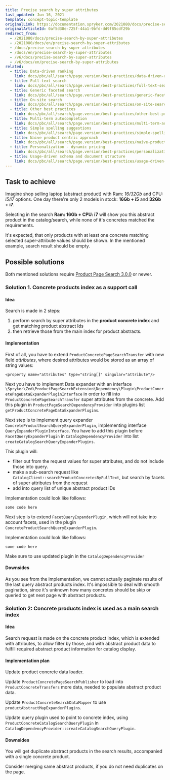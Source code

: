 ```yaml
---
title: Precise search by super attributes
last_updated: Jun 16, 2021
template: concept-topic-template
originalLink: https://documentation.spryker.com/2021080/docs/precise-search-by-super-attributes
originalArticleId: 0af5d38e-725f-44a1-9bfd-dd9f85cdf29b
redirect_from:
  - /2021080/docs/precise-search-by-super-attributes
  - /2021080/docs/en/precise-search-by-super-attributes
  - /docs/precise-search-by-super-attributes
  - /docs/en/precise-search-by-super-attributes
  - /v6/docs/precise-search-by-super-attributes
  - /v6/docs/en/precise-search-by-super-attributes
related:
  - title: Data-driven ranking
    link: docs/pbc/all/search/page.version/best-practices/data-driven-ranking.html
  - title: Full-text search
    link: docs/pbc/all/search/page.version/best-practices/full-text-search.html
  - title: Generic faceted search
    link: docs/pbc/all/search/page.version/best-practices/generic-faceted-search.html
  - title: On-site search
    link: docs/pbc/all/search/page.version/best-practices/on-site-search.html
  - title: Other best practices
    link: docs/pbc/all/search/page.version/best-practices/other-best-practices.html
  - title: Multi-term autocompletion
    link: docs/pbc/all/search/page.version/best-practices/multi-term-auto-completion.html
  - title: Simple spelling suggestions
    link: docs/pbc/all/search/page.version/best-practices/simple-spelling-suggestions.html
  - title: Naive product centric approach
    link: docs/pbc/all/search/page.version/best-practices/naive-product-centric-approach.html
  - title: Personalization - dynamic pricing
    link: docs/pbc/all/search/page.version/best-practices/personalization-dynamic-pricing.html
  - title: Usage-driven schema and document structure
    link: docs/pbc/all/search/page.version/best-practices/usage-driven-schema-and-document-structure.html
---
```


## Task to achieve

Imagine shop selling laptop (abstract product) with Ram: *16/32Gb* and CPU: *i5/i7* options. One day there're only 2 models in stock: **16Gb + i5** and **32Gb + i7**.

Selecting in the search **Ram: 16Gb + CPU: i7** will show you this abstract product in the catalog/search, while none of it's concretes matched the requirements.

It's expected, that only products with at least one concrete matching selected super-attribute values should be shown. In the mentioned example, search result should be empty.

## Possible solutions

Both mentioned solutions require [Product Page Search 3.0.0](https://github.com/spryker/product-page-search/releases/tag/3.0.0) or newer.

### Solution 1. Concrete products index as a support call

#### Idea

Search is made in 2 steps:
1. perform search  by super attributes in the **product concrete index** and get matching product abstract Ids
2. then retrieve those from the main index for product abstracts.

#### Implementation

First of all, you have to extend `ProductConcretePageSearchTransfer` with new field *attributes*, where desired attributes would be stored as an array of string values:

```
<property name="attributes" type="string[]" singular="attribute"/>
```

Next you have to implement Data expander with an interface `\Spryker\Zed\ProductPageSearchExtension\Dependency\Plugin\ProductConcretePageDataExpanderPluginInterface` in order to fill into `ProductConcretePageSearchTransfer` super attributes from the concrete. Add this plugin in `ProductPageSearchDependencyProvider` into plugins list `getProductConcretePageDataExpanderPlugins`.

Next step is to implement query expander `ConcreteProductSearchQueryExpanderPlugin`, implementing interface `QueryExpanderPluginInterface`. You have to add this plugin before `FacetQueryExpanderPlugin` in `CatalogDependencyProvider` into list `createCatalogSearchQueryExpanderPlugins`.

This plugin will:

- filter out from the request values for super attributes, and do not include those into query.
- make a sub-search request like `CatalogClient::searchProductConcretesByFullText`, but search by facets of super attributes from the request
- add into query list of unique abstract product IDs

Implementation could look like follows:

```
some code here
```

Next step is to extend `FacetQueryExpanderPlugin`, which will not take into account facets, used in the plugin `ConcreteProductSearchQueryExpanderPlugin`.

Implementation could look like follows:

```
some code here
```

Make sure to use updated plugin in the `CatalogDependencyProvider`

#### Downsides

As you see from the implementation, we cannot actually paginate results of the last query abstract products index. It's impossible to deal with smooth pagination, since it's unknown how many concretes should be skip or queried to get next page with abstract products.


### Solution 2: Concrete products index is used as a main search index

#### Idea

Search request is made on the concrete product index, which is extended with attributes, to allow filter by those, and with abstract product data to fulfill required abstract product information for catalog display.

#### Implementation plan

Update product concrete data loader.

Update `ProductConcretePageSearchPublisher` to load into `ProductConcreteTransfers` more data, needed to populate abstract product data.

Update `ProductConcreteSearchDataMapper` to use `productAbstractMapExpanderPlugins`.

Update query plugin used to point to concrete index, using `ProductConcreteCatalogSearchQueryPlugin` in `CatalogDependencyProvider::createCatalogSearchQueryPlugin`.

#### Downsides

You will get duplicate abstract products in the search results, accompanied with a single concrete product.

Consider merging same abstract products, if you do not need duplicates on the page.
